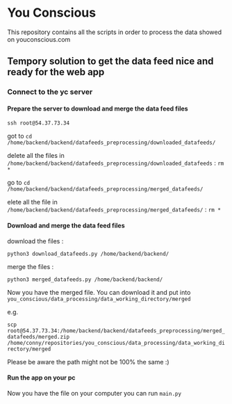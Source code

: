 # You Conscious

This repository contains all the scripts in order to process the data showed on youconscious.com

## Tempory solution to get the data feed nice and ready for the web app

### Connect to the yc server

#### Prepare the server to download and merge the data feed files 
`ssh root@54.37.73.34`

got to `cd /home/backend/backend/datafeeds_preprocessing/downloaded_datafeeds/`

delete all the files in `/home/backend/backend/datafeeds_preprocessing/downloaded_datafeeds` : `rm  *`

go to `cd /home/backend/backend/datafeeds_preprocessing/merged_datafeeds/`

elete all the file in `/home/backend/backend/datafeeds_preprocessing/merged_datafeeds/` : `rm *`


#### Download and merge the data feed files

download the files : 

`python3 download_datafeeds.py /home/backend/backend/`

merge the files : 

`python3 merged_datafeeds.py /home/backend/backend/`


Now you have the merged file. You can download it and put into `you_conscious/data_processing/data_working_directory/merged`

e.g.

`scp root@54.37.73.34:/home/backend/backend/datafeeds_preprocessing/merged_datafeeds/merged.zip /home/conny/repositories/you_conscious/data_processing/data_working_directory/merged`

Please be aware the path might not be 100% the same :) 

#### Run the app on your pc

Now you have the file on your computer you can run  `main.py` 
